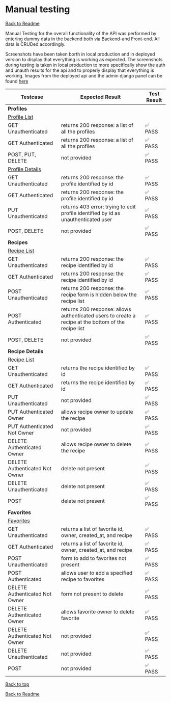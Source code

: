 <a name="Top"></a>
<h1> Manual testing </h1>

[Back to Readme](/README.md#manual-testing)

Manual Testing for the overall functionality of the API was performed by entering dummy data in the backend both via Backend-and Front-end.
All data is CRUDed accordingly.

Screenshots have been taken borth in local production and in deployed version to display that everything is working as expected.
The screenshots during testing is taken in local production to more specifically show the auth and unauth results for the api and to properly display that everything is working. 
Images from the deployed api and the admin django panel can be found [here](#deployed-admin-screens)

| Testcase                                                                     | Expected Result                                                                                             | Test Result |
| ---------------------------------------------------------------------------- | ----------------------------------------------------------------------------------------------------------- | ----------- |
| **Profiles**                                                                 |                                                                                                             |             |
| [Profile List](https://cookbook-drf-api-f6a1e9bf2c65.herokuapp.com/profiles/)         |                                                                                                    |             |
| GET Unauthenticated                                                          | returns 200 response: a list of all the profiles                                                            | ✅ PASS     |
| GET Authenticated                                                            | returns 200 response: a list of all the profiles                                                            | ✅ PASS     |
| POST, PUT, DELETE                                                            | not provided                                                                                                | ✅ PASS     |
| [Profile Details](https://cookbook-drf-api-f6a1e9bf2c65.herokuapp.com/profiles/)         |                                                                                                    |             |
| GET Unauthenticated                                                          | returns 200 response: the profile identified by id                                                           | ✅ PASS     |
| GET Authenticated                                                            | returns 200 response: the profile identified by id                                                           | ✅ PASS     |
| PUT Unauthenticated                                                          | returns 403 error: trying to edit profile identified by id as unauthenticated user                           | ✅ PASS     |  
| POST, DELETE                                                                 | not provided                                                                                                | ✅ PASS     |
| **Recipes**                                                                 |                                                                                                              |             |
| [Recipe List](https://cookbook-drf-api-f6a1e9bf2c65.herokuapp.com/recipes/)         |                                                                                                      |             |
| GET Unauthenticated                                                          | returns 200 response: the recipe identified by id                                                           | ✅ PASS     |
| GET Authenticated                                                            | returns 200 response: the recipe identified by id                                                           | ✅ PASS     |
| POST Unauthenticated                                                          | returns 200 response: the recipe form is hidden below the recipe list                                     | ✅ PASS     |
| POST Authenticated                                                            | returns 200 response: allows authenticated users to create a recipe at the bottom of the recipe list       | ✅ PASS     |
| POST, DELETE                                                                 | not provided                                                                                                | ✅ PASS     |
| **Recipe Details**                                                                 |                                                                                                       |             |
| [Recipe List](https://cookbook-drf-api-f6a1e9bf2c65.herokuapp.com/recipes/52/)         |                                                                                                   |             |
| GET Unauthenticated                                                          | returns the recipe identified by id                                                                         | ✅ PASS     |
| GET Authenticated                                                            | returns the recipe identified by id                                                                         | ✅ PASS     |
| PUT Unauthenticated                                                          | not provided                                                                                                | ✅ PASS     |
| PUT Authenticated Owner                                                      | allows recipe owner to update the recipe                                                                   | ✅ PASS     |
| PUT Authenticated Not Owner                                                  | not provided                                                                                               | ✅ PASS     |
| DELETE Authenticated Owner                                                   | allows recipe owner to delete the recipe                                                                   | ✅ PASS     |
| DELETE Authenticated Not Owner                                               | delete not present                                                                                          | ✅ PASS     |
| DELETE Unauthenticated                                                       | delete not present                                                                                           | ✅ PASS     |
| POST                                                                         | delete not present                                                                                           | ✅ PASS     |
| **Favorites**                                                                 |                                                                                                            |             |
| [Favorites](https://cookbook-drf-api-f6a1e9bf2c65.herokuapp.com/favorites/)|                                                                                                             |             |
| GET Unauthenticated                                                          | returns a list of favorite id, owner, created_at, and recipe                                                | ✅ PASS     |
| GET Authenticated                                                            | returns a list of favorite id, owner, created_at, and recipe                                                | ✅ PASS     |
| POST Unauthenticated                                                         | form to add to favorites not present                                                                       | ✅ PASS     |
| POST Authenticated                                                           | allows user to add a specified recipe to favorites                                                         | ✅ PASS     |
| DELETE Authenticated Not Owner                                               | form not present to delete                                                                                 | ✅ PASS     |
| DELETE Authenticated Owner                                                   | allows favorite owner to delete favorite                                                                   | ✅ PASS     |
| DELETE Authenticated Not Owner                                               | not provided                                                                                               | ✅ PASS     |
| DELETE Unauthenticated                                                       | not provided                                                                                                | ✅ PASS     |
| POST                                                                         | not provided                                                                                                | ✅ PASS     |
[Back to top](#Top)<br>

[Back to Readme](/README.md#manual-testing)